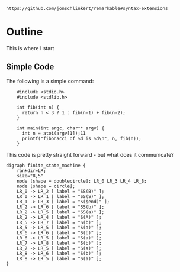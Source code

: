 ```{comment}
https://github.com/jonschlinkert/remarkable#syntax-extensions
```

# Outline

This is where I start

## Simple Code

The following is a simple command:

```{cc}
    #include <stdio.h>
    #include <stdlib.h>
    
    int fib(int n) {
      return n < 3 ? 1 : fib(n-1) + fib(n-2);
    }

    int main(int argc, char** argv) {
      int n = atoi(argv[1]);11
      printf("fibonacci of %d is %d\n", n, fib(n));
    }
```

This code is pretty straight forward - but what does it communicate?

```{dot}
digraph finite_state_machine {
	rankdir=LR;
	size="8,5"
	node [shape = doublecircle]; LR_0 LR_3 LR_4 LR_8;
	node [shape = circle];
	LR_0 -> LR_2 [ label = "SS(B)" ];
	LR_0 -> LR_1 [ label = "SS(S)" ];
	LR_1 -> LR_3 [ label = "S($end)" ];
	LR_2 -> LR_6 [ label = "SS(b)" ];
	LR_2 -> LR_5 [ label = "SS(a)" ];
	LR_2 -> LR_4 [ label = "S(A)" ];
	LR_5 -> LR_7 [ label = "S(b)" ];
	LR_5 -> LR_5 [ label = "S(a)" ];
	LR_6 -> LR_6 [ label = "S(b)" ];
	LR_6 -> LR_5 [ label = "S(a)" ];
	LR_7 -> LR_8 [ label = "S(b)" ];
	LR_7 -> LR_5 [ label = "S(a)" ];
	LR_8 -> LR_6 [ label = "S(b)" ];
	LR_8 -> LR_5 [ label = "S(a)" ];
}
```